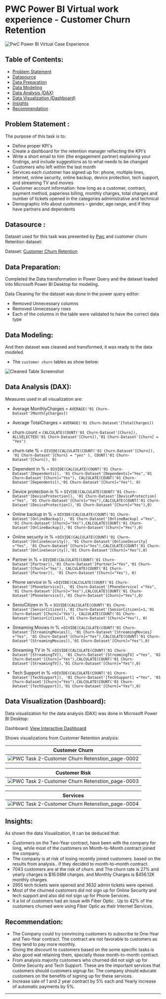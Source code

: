 # PWC Power BI Virtual work experience - Customer Churn Retention

![PwC Power BI Virtual Case Experience](https://user-images.githubusercontent.com/118357991/227788348-b988c4df-7923-46d6-8af7-102b8042f721.png)

## Table of Contents:

- [Problem Statement](https://github.com/yogeshkasar778/PWC_task_2-Customer_Churn_Retension_dashboard/edit/main/README.md#problem-statement-)
- [Datasource](https://github.com/yogeshkasar778/PWC_task_2-Customer_Churn_Retension_dashboard/edit/main/README.md#datasource-)
- [Data Preparation](https://github.com/yogeshkasar778/PWC_task_2-Customer_Churn_Retension_dashboard/edit/main/README.md#data-preparation)
- [Data Modeling](https://github.com/yogeshkasar778/PWC_task_2-Customer_Churn_Retension_dashboard/edit/main/README.md#data-modeling)
- [Data Analysis (DAX)](https://github.com/yogeshkasar778/PWC_task_2-Customer_Churn_Retension_dashboard/edit/main/README.md#data-analysis-dax)
- [Data Visualization (Dashboard)](https://github.com/yogeshkasar778/PWC_task_2-Customer_Churn_Retension_dashboard/edit/main/README.md#data-visualization-dashboard)
- [Insights](https://github.com/yogeshkasar778/PWC_task_2-Customer_Churn_Retension_dashboard/edit/main/README.md#insights)
- [Recommendation](https://github.com/yogeshkasar778/PWC_task_2-Customer_Churn_Retension_dashboard/edit/main/README.md#recommendation)

## Problem Statement :

The purpose of this task is to:

- Define proper KPI's
- Create a dashboard for the retention manager reflecting the KPI's
- Write a short email to him (the engagement partner) explaining your findings, and include suggestions as to what needs to be changed
- Customers who left within the last month
- Services each customer has signed up for: phone, multiple lines, internet, online security, online backup, device protection, tech support, and streaming TV and movies
- Customer account information: how long as a customer, contract, payment method, paperless billing, monthly charges, total charges and number of tickets opened in the categories administrative and technical
- Demographic info about customers – gender, age range, and if they have partners and dependents

## Datasource :

Dataset used for this task was presented by [Pwc](https://www.pwc.ch/en/careers-with-pwc/students/virtual-case-experience.html) and customer churn Retention dataset:

Dataset: [Customer Churn Retention](https://github.com/Talk2David1/PWC_Power_BI_Task_3_Customer_Churn_Retension_dashboard_Public/blob/main/Task%203%20Churn-Dataset.xlsx)

## Data Preparation:

Completed the Data transformation in Power Query and the dataset loaded into Microsoft Power BI Desktop for modeling.

Data Cleaning for the dataset was done in the power query editor:
- Removed Unnecessary columns 
- Removed Unnecessary rows
- Each of the columns in the table were validated to have the correct data type

## Data Modeling:

And then dataset was cleaned and transformed, it was ready to the data modeled.

- The `customer churn` tables as show below:

![Cleaned Table Screenshot](https://github.com/Talk2David1/PWC_Power_BI_Task_3_Customer_Churn_Retension_dashboard_Public/blob/main/cleaned_table.png)

## Data Analysis (DAX):

Measures used in all visualization are:

- Average MonthlyCharges = `AVERAGE('01 Churn-Dataset'[MonthlyCharges])`

- Average TotalCharges = `AVERAGE('01 Churn-Dataset'[TotalCharges])`

- churn count = `CALCULATE(COUNT('01 Churn-Dataset'[Churn]), ALLSELECTED('01 Churn-Dataset'[Churn]),'01 Churn-Dataset'[Churn] = "Yes")`

- churn rate % = `DIVIDE(CALCULATE(COUNT('01 Churn-Dataset'[Churn]), '01 Churn-Dataset'[Churn] = "yes" ), COUNT('01 Churn-Dataset'[Churn]), 0)`

- Dependent in % = `DIVIDE(CALCULATE(COUNT('01 Churn-Dataset'[Dependents]), '01 Churn-Dataset'[Dependents]="Yes",'01 Churn-Dataset'[Churn]="Yes"), CALCULATE(COUNT('01 Churn-Dataset'[Dependents]),'01 Churn-Dataset'[Churn]="Yes"), 0)`

- Device protection in % = `DIVIDE(CALCULATE(COUNT('01 Churn-Dataset'[DeviceProtection]), '01 Churn-Dataset'[DeviceProtection] ="Yes", '01 Churn-Dataset'[Churn]="Yes"),CALCULATE(COUNT('01 Churn-Dataset'[DeviceProtection]),'01 Churn-Dataset'[Churn]="Yes"),0)`

- Online backup in % = `DIVIDE(CALCULATE(COUNT('01 Churn-Dataset'[OnlineBackup]), '01 Churn-Dataset'[OnlineBackup] ="Yes", '01 Churn-Dataset'[Churn]="Yes"),CALCULATE(COUNT('01 Churn-Dataset'[OnlineBackup]),'01 Churn-Dataset'[Churn]="Yes"),0)`

- Online security in % =`DIVIDE(CALCULATE(COUNT('01 Churn-Dataset'[OnlineSecurity]), '01 Churn-Dataset'[OnlineSecurity] ="Yes", '01 Churn-Dataset'[Churn]="Yes"),CALCULATE(COUNT('01 Churn-Dataset'[OnlineSecurity]),'01 Churn-Dataset'[Churn]="Yes"),0)`

- Partner in % = `DIVIDE(CALCULATE(COUNT('01 Churn-Dataset'[Partner]),'01 Churn-Dataset'[Partner]="Yes",'01 Churn-Dataset'[Churn]="Yes"), CALCULATE(COUNT('01 Churn-Dataset'[Partner]), '01 Churn-Dataset'[Churn]="Yes"), 0)`

- Phone service in % =`DIVIDE(CALCULATE(COUNT('01 Churn-Dataset'[PhoneService]), '01 Churn-Dataset'[PhoneService] ="Yes", '01 Churn-Dataset'[Churn]="Yes"),CALCULATE(COUNT('01 Churn-Dataset'[PhoneService]),'01 Churn-Dataset'[Churn]="Yes"),0)`

- SenioCitizen in % = `DIVIDE(CALCULATE(COUNT('01 Churn-Dataset'[SeniorCitizen]),'01 Churn-Dataset'[SeniorCitizen]=1,'01 Churn-Dataset'[Churn]="Yes"), CALCULATE(COUNT('01 Churn-Dataset'[SeniorCitizen]),'01 Churn-Dataset'[Churn]="Yes"), 0)`

- Streaming Movies in % =`DIVIDE(CALCULATE(COUNT('01 Churn-Dataset'[StreamingMovies]), '01 Churn-Dataset'[StreamingMovies] ="Yes", '01 Churn-Dataset'[Churn]="Yes"),CALCULATE(COUNT('01 Churn-Dataset'[StreamingMovies]),'01 Churn-Dataset'[Churn]="Yes"),0)`

- Streaming TV in % =`DIVIDE(CALCULATE(COUNT('01 Churn-Dataset'[StreamingTV]), '01 Churn-Dataset'[StreamingTV] ="Yes", '01 Churn-Dataset'[Churn]="Yes"),CALCULATE(COUNT('01 Churn-Dataset'[StreamingTV]),'01 Churn-Dataset'[Churn]="Yes"),0)`

- Tech Support in % =`DIVIDE(CALCULATE(COUNT('01 Churn-Dataset'[TechSupport]), '01 Churn-Dataset'[TechSupport] ="Yes", '01 Churn-Dataset'[Churn]="Yes"),CALCULATE(COUNT('01 Churn-Dataset'[TechSupport]),'01 Churn-Dataset'[Churn]="Yes"),0)`

## Data Visualization (Dashboard):

Data visualization for the data analysis (DAX) was done in Microsoft Power BI Desktop:

Dashboard: [View Interactive Dashboard](https://app.powerbi.com/groups/me/reports/ecf82062-0f98-4e12-a16c-ccdeb40d5eaf/cd27f8ad02793c222d3b?experience=power-bi)

Shows visualizations from Customer Retention analysis:

| Customer Churn |
| ----------- |
|![PWC Task 2-Customer Churn Retenstion_page-0002](https://github.com/Talk2David1/PWC_Power_BI_Task_3_Customer_Churn_Retension_dashboard_Public/blob/main/customer_profile_page.png)|

| Customer Risk |
| ----------- |
|![PWC Task 2-Customer Churn Retenstion_page-0003](https://github.com/Talk2David1/PWC_Power_BI_Task_3_Customer_Churn_Retension_dashboard_Public/blob/main/customer_risk_analysis_page.png)|

| Services |
| ----------- |
|![PWC Task 2-Customer Churn Retenstion_page-0004](https://github.com/Talk2David1/PWC_Power_BI_Task_3_Customer_Churn_Retension_dashboard_Public/blob/main/conclusion_page.png)|

## Insights:

As shown the data Visualization, It can be deduced that:

- Customers on the Two-Year contract, have been with the company for long, while most of the customers on Month-to-Month contract joined the company.
- The company is at risk of losing recently joined customers. based on the results from analysis.. if they decided to month-to-month contract.
- 7043 customers are at the risk of churn. and The churn rate is 27%  and yearly charges is $16.06M charges. and Monthly Charges is $456.12K monthly charges.
- 2955 tech tickets were opened and 3632 admin tickets were opened.
- Most of the churned customers  did not sign up for Online Security and tech support and  also did not sign up for Phone Services.
- It a lot of customers had an issue with Fiber Optic . Up to 42% of the customers churned were using Fiber Optic as their Internet Services.

## Recommendation:

- The Company could try convincing customers to subscribe to One-Year and Two-Year contract. The contract are not favorable to customers  as they tend to pay more monthly.
- Giving the discount to customers based on the some specific tasks is also good wat retaining them, specially those month-to-month contract.
- From analysis majority customers who churned did not sigh up for Online Security and Tech Support. These are the important services that customers should customers signup for. The company should educate customers  on the benefits of signing up for these services.
- Increase sale of 1 and 2 year contract by 5% each and Yearly increase of automatic payments by 5%.

---
